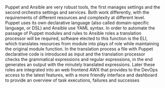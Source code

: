 Puppet and Ansible are very robust tools, the first manages settings and the second orchestra settings and services. Both work differently, with the requirements of different resources and complexity at different level. Puppet uses its own declarative language (also called domain-specific language, or DSL) and Ansible use YAML syntax. In order to automate the passage of Puppet modules and rules to Ansible roles a translation processor will be required, software elected to this function is the ELI, which translates resources from module into plays of role while maintaining the original module function.  In the translation process a file with Puppet declarative code is introduced as input and the translation processor checks the grammatical expressions and regular expressions, in the end generates an output with the minutely translated expressions. Later these roles are integrated into an web frontend AWX that provides to the DevOps access to the latest features, with a more friendly interface and dashboard to provide an overview of task executions, failures and successes